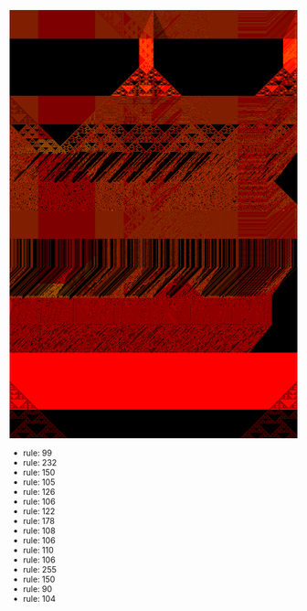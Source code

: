 ![photo](./output.png) 
 * rule: 99
* rule: 232
* rule: 150
* rule: 105
* rule: 126
* rule: 106
* rule: 122
* rule: 178
* rule: 108
* rule: 106
* rule: 110
* rule: 106
* rule: 255
* rule: 150
* rule: 90
* rule: 104

